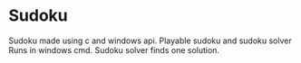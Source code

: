 # Sudoku
Sudoku made using c and windows api.
Playable sudoku and sudoku solver Runs in windows cmd.  Sudoku solver finds one solution.
